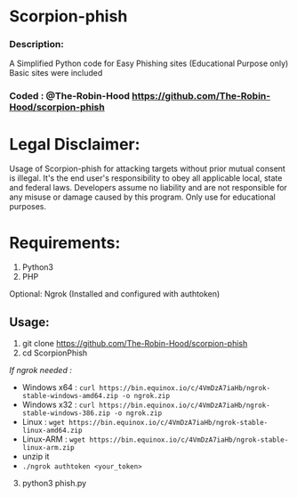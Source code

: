 # Scorpion-phish
### Description:
A Simplified Python code for Easy Phishing sites (Educational Purpose only)
Basic sites were included 

### Coded : @The-Robin-Hood https://github.com/The-Robin-Hood/scorpion-phish

# Legal Disclaimer:
Usage of Scorpion-phish for attacking targets without prior mutual consent is illegal. It's the end user's responsibility to obey all applicable local, state and federal laws. Developers assume no liability and are not responsible for any misuse or damage caused by this program. Only use for educational purposes.

# Requirements:

1. Python3
2. PHP

Optional: Ngrok (Installed and configured with authtoken)

## Usage:
1. git clone https://github.com/The-Robin-Hood/scorpion-phish
2. cd ScorpionPhish

*If ngrok needed :*
- Windows x64 : `curl https://bin.equinox.io/c/4VmDzA7iaHb/ngrok-stable-windows-amd64.zip -o ngrok.zip`
- Windows x32 : `curl https://bin.equinox.io/c/4VmDzA7iaHb/ngrok-stable-windows-386.zip -o ngrok.zip`
- Linux       : `wget https://bin.equinox.io/c/4VmDzA7iaHb/ngrok-stable-linux-amd64.zip`
- Linux-ARM   : `wget https://bin.equinox.io/c/4VmDzA7iaHb/ngrok-stable-linux-arm.zip`
- unzip it 
- `./ngrok authtoken <your_token>`
3. python3 phish.py
